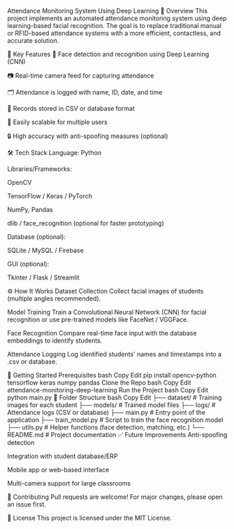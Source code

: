 Attendance Monitoring System Using Deep Learning
📌 Overview
This project implements an automated attendance monitoring system using deep learning-based facial recognition. The goal is to replace traditional manual or RFID-based attendance systems with a more efficient, contactless, and accurate solution.

🧠 Key Features
🎯 Face detection and recognition using Deep Learning (CNN)

📷 Real-time camera feed for capturing attendance

🗂️ Attendance is logged with name, ID, date, and time

🧾 Records stored in CSV or database format

👥 Easily scalable for multiple users

🔒 High accuracy with anti-spoofing measures (optional)

🛠️ Tech Stack
Language: Python

Libraries/Frameworks:

OpenCV

TensorFlow / Keras / PyTorch

NumPy, Pandas

dlib / face_recognition (optional for faster prototyping)

Database (optional):

SQLite / MySQL / Firebase

GUI (optional):

Tkinter / Flask / Streamlit

⚙️ How It Works
Dataset Collection
Collect facial images of students (multiple angles recommended).

Model Training
Train a Convolutional Neural Network (CNN) for facial recognition or use pre-trained models like FaceNet / VGGFace.

Face Recognition
Compare real-time face input with the database embeddings to identify students.

Attendance Logging
Log identified students' names and timestamps into a .csv or database.

🚀 Getting Started
Prerequisites
bash
Copy
Edit
pip install opencv-python tensorflow keras numpy pandas
Clone the Repo
bash
Copy
Edit
 attendance-monitoring-deep-learning
Run the Project
bash
Copy
Edit
python main.py
📁 Folder Structure
bash
Copy
Edit
├── dataset/                # Training images for each student
├── models/                 # Trained model files
├── logs/                   # Attendance logs (CSV or database)
├── main.py                 # Entry point of the application
├── train_model.py          # Script to train the face recognition model
├── utils.py                # Helper functions (face detection, matching, etc.)
└── README.md               # Project documentation
✅ Future Improvements
Anti-spoofing detection

Integration with student database/ERP

Mobile app or web-based interface

Multi-camera support for large classrooms

🤝 Contributing
Pull requests are welcome! For major changes, please open an issue first.

📄 License
This project is licensed under the MIT License.
